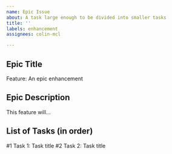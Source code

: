 ```yaml
---
name: Epic Issue
about: A task large enough to be divided into smaller tasks
title: ''
labels: enhancement
assignees: colin-mcl

---
```


## Epic Title
Feature: An epic enhancement
## Epic Description
This feature will...
## List of Tasks (in order)
#1 Task 1: Task title
#2 Task 2: Task title
